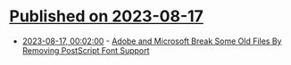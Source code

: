 # [Published on 2023-08-17](index.md)

* [2023-08-17, 00:02:00](https://slashdot.org/story/23/08/16/2231257/adobe-and-microsoft-break-some-old-files-by-removing-postscript-font-support?utm_source=rss1.0mainlinkanon&utm_medium=feed) - [Adobe and Microsoft Break Some Old Files By Removing PostScript Font Support](https://slashdot.org/story/23/08/16/2231257/adobe-and-microsoft-break-some-old-files-by-removing-postscript-font-support?utm_source=rss1.0mainlinkanon&utm_medium=feed)
